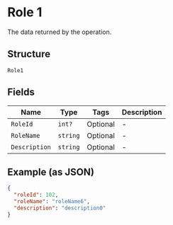 
# Role 1

The data returned by the operation.

## Structure

`Role1`

## Fields

| Name | Type | Tags | Description |
|  --- | --- | --- | --- |
| `RoleId` | `int?` | Optional | - |
| `RoleName` | `string` | Optional | - |
| `Description` | `string` | Optional | - |

## Example (as JSON)

```json
{
  "roleId": 102,
  "roleName": "roleName6",
  "description": "description0"
}
```

